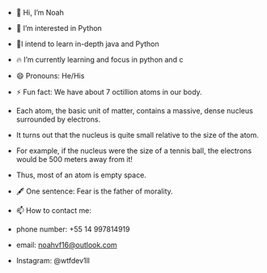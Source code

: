 - 👋 Hi, I’m Noah
  
- 👀 I’m interested in Python
  
- 🌱I intend to learn in-depth java and Python
  
- 🔥 I’m currently learning  and focus in python and c
  
- 😄 Pronouns: He/His
  
- ⚡ Fun fact: We have about 7 octillion atoms in our body.
- Each atom, the basic unit of matter, contains a massive, dense nucleus surrounded by electrons.
- It turns out that the nucleus is quite small relative to the size of the atom.
- For example, if the nucleus were the size of a tennis ball, the electrons would be 500 meters away from it!
- Thus, most of an atom is empty space.
  
- 🖋️ One sentence: Fear is the father of morality.
  
- 📫 How to contact me:
- phone number: +55 14 997814919
- email: noahvf16@outlook.com
- Instagram: @wtfdev1ll
<!---
DevNoahF/DevNoahF is a ✨ special ✨ repository because its `README.md` (this file) appears on your GitHub profile.
You can click the Preview link to take a look at your changes.
--->
